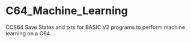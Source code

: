 # C64_Machine_Learning
CCS64 Save States and txts for BASIC V2 programs to perform machine learning on a C64.
